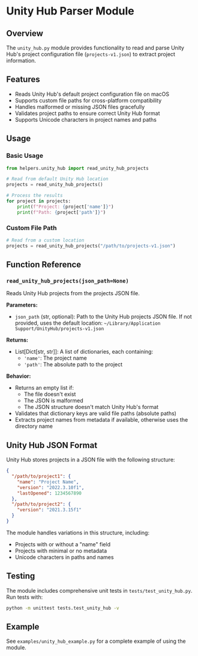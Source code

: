 # Unity Hub Parser Module

## Overview

The `unity_hub.py` module provides functionality to read and parse Unity Hub's project configuration file (`projects-v1.json`) to extract project information.

## Features

- Reads Unity Hub's default project configuration file on macOS
- Supports custom file paths for cross-platform compatibility
- Handles malformed or missing JSON files gracefully
- Validates project paths to ensure correct Unity Hub format
- Supports Unicode characters in project names and paths

## Usage

### Basic Usage

```python
from helpers.unity_hub import read_unity_hub_projects

# Read from default Unity Hub location
projects = read_unity_hub_projects()

# Process the results
for project in projects:
    print(f"Project: {project['name']}")
    print(f"Path: {project['path']}")
```

### Custom File Path

```python
# Read from a custom location
projects = read_unity_hub_projects("/path/to/projects-v1.json")
```

## Function Reference

### `read_unity_hub_projects(json_path=None)`

Reads Unity Hub projects from the projects JSON file.

**Parameters:**
- `json_path` (str, optional): Path to the Unity Hub projects JSON file. If not provided, uses the default location: `~/Library/Application Support/UnityHub/projects-v1.json`

**Returns:**
- List[Dict[str, str]]: A list of dictionaries, each containing:
  - `'name'`: The project name
  - `'path'`: The absolute path to the project

**Behavior:**
- Returns an empty list if:
  - The file doesn't exist
  - The JSON is malformed
  - The JSON structure doesn't match Unity Hub's format
- Validates that dictionary keys are valid file paths (absolute paths)
- Extracts project names from metadata if available, otherwise uses the directory name

## Unity Hub JSON Format

Unity Hub stores projects in a JSON file with the following structure:

```json
{
  "/path/to/project1": {
    "name": "Project Name",
    "version": "2022.3.10f1",
    "lastOpened": 1234567890
  },
  "/path/to/project2": {
    "version": "2021.3.15f1"
  }
}
```

The module handles variations in this structure, including:
- Projects with or without a "name" field
- Projects with minimal or no metadata
- Unicode characters in paths and names

## Testing

The module includes comprehensive unit tests in `tests/test_unity_hub.py`. Run tests with:

```bash
python -m unittest tests.test_unity_hub -v
```

## Example

See `examples/unity_hub_example.py` for a complete example of using the module.
